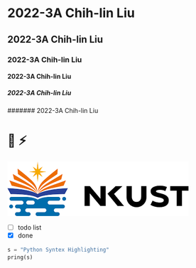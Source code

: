 # 2022-3A Chih-lin Liu
## 2022-3A Chih-lin Liu
### 2022-3A Chih-lin Liu
#### 2022-3A Chih-lin Liu
##### 2022-3A Chih-lin Liu
####### 2022-3A Chih-lin Liu

# :art: :zap:

![](下載.png "nkust")

- [ ] todo list
- [x] done

```python
s = "Python Syntex Highlighting"
pring(s)
```
